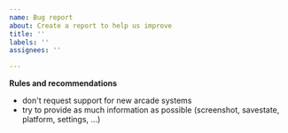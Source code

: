 ```yaml
---
name: Bug report
about: Create a report to help us improve
title: ''
labels: ''
assignees: ''

---
```


**Rules and recommendations**
- don't request support for new arcade systems
- try to provide as much information as possible (screenshot, savestate, platform, settings, ...)
